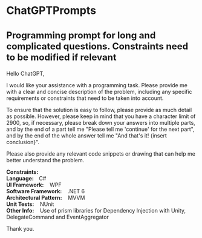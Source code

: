 # ChatGPTPrompts
<h2 style="font-size: 24px;">Programming prompt for long and complicated questions. Constraints need to be modified if relevant</h2>
<p>Hello ChatGPT,</p>

<p>I would like your assistance with a programming task. Please provide me with a clear and concise description of the problem, including any specific requirements or constraints that need to be taken into account.</p>

<p>To ensure that the solution is easy to follow, please provide as much detail as possible. However, please keep in mind that you have a character limit of 2900, so, if necessary, please break down your answers into multiple parts, and by the end of a part tell me "Please tell me 'continue' for the next part", and by the end of the whole answer tell me "And that's it! {insert conclusion}".</p>

<p>Please also provide any relevant code snippets or drawing that can help me better understand the problem.</p>

__Constraints:__<br/>
__Language:__&emsp;C#<br/>
__UI Framework:__&nbsp;&nbsp;&nbsp;&nbsp;WPF<br/>
__Software Framework:__&nbsp;&nbsp;&nbsp;&nbsp;.NET 6<br/>
__Architectural Pattern:__&nbsp;&nbsp;&nbsp;&nbsp;MVVM<br/>
__Unit Tests:__&nbsp;&nbsp;&nbsp;&nbsp;NUnit<br/>
__Other Info:__&nbsp;&nbsp;&nbsp;&nbsp;Use of prism libraries for Dependency Injection with Unity, DelegateCommand and EventAggregator

<p>Thank you.</p>
